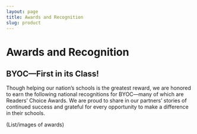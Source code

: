 ```yaml
---
layout: page
title: Awards and Recognition
slug: product
---
```


# Awards and Recognition

## BYOC—First in its Class!

Though helping our nation’s schools is the greatest reward, we are honored to earn the following national recognitions for BYOC—many of which are Readers’ Choice Awards. We are proud to share in our partners’ stories of continued success and grateful for every opportunity to make a difference in their schools.

(List/images of awards)
